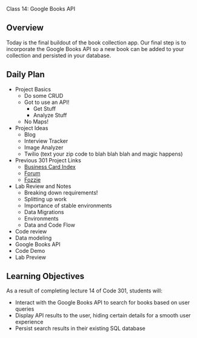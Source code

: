 Class 14: Google Books API

## Overview

Today is the final buildout of the book collection app. Our final step is to incorporate the Google Books API so a new book can be added to your collection and persisted in your database.

## Daily Plan

- Project Basics
  - Do some CRUD
  - Got to use an API!
    - Get Stuff
    - Analyze Stuff
  - No Maps!
- Project Ideas
  - Blog
  - Interview Tracker
  - Image Analyzer
  - Twilio (text your zip code to blah blah blah and magic happens)
- Previous 301 Project Links
  - [Business Card Index](https://pop-client-staging.herokuapp.com/)
  - [Forum](http://www.d29forum.us/)
  - [Fozzie](https://team-fozzie.github.io/Fozzie-s-Website-Builder-Client/)
- Lab Review and Notes
  - Breaking down requirements!
  - Splitting up work
  - Importance of stable environments
  - Data Migrations
  - Environments
  - Data and Code Flow
- Code review
- Data modeling
- Google Books API
- Code Demo
- Lab Preview

## Learning Objectives

As a result of completing lecture 14 of Code 301, students will:
- Interact with the Google Books API to search for books based on user queries
- Display API results to the user, hiding certain details for a smooth user experience
- Persist search results in their existing SQL database

